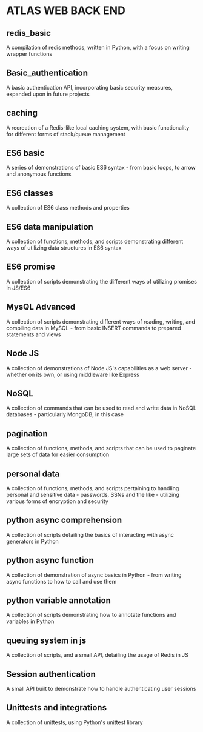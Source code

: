 # ATLAS WEB BACK END

## redis_basic

A compilation of redis methods, written in Python, with a focus on writing wrapper functions

## Basic_authentication

A basic authentication API, incorporating basic security measures, expanded upon in future projects

## caching

A recreation of a Redis-like local caching system, with basic functionality for different forms of stack/queue management

## ES6 basic

A series of demonstrations of basic ES6 syntax - from basic loops, to arrow and anonymous functions

## ES6 classes

A collection of ES6 class methods and properties

## ES6 data manipulation

A collection of functions, methods, and scripts demonstrating different ways of utilizing data structures in ES6 syntax

## ES6 promise

A collection of scripts demonstrating the different ways of utilizing promises in JS/ES6

## MysQL Advanced

A collection of scripts demonstrating different ways of reading, writing, and compiling data in MySQL - from basic INSERT commands to prepared statements and views

## Node JS

A collection of demonstrations of Node JS's capabilities as a web server - whether on its own, or using middleware like Express

## NoSQL

A collection of commands that can be used to read and write data in NoSQL databases - particularly MongoDB, in this case

## pagination

A collection of functions, methods, and scripts that can be used to paginate large sets of data for easier consumption

## personal data

A collection of functions, methods, and scripts pertaining to handling personal and sensitive data - passwords, SSNs and the like - utilizing various forms of encryption and security

## python async comprehension

A collection of scripts detailing the basics of interacting with async generators in Python

## python async function

A collection of demonstration of async basics in Python - from writing async functions to how to call and use them

## python variable annotation

A collection of scripts demonstrating how to annotate functions and variables in Python

## queuing system in js

A collection of scripts, and a small API, detailing the usage of Redis in JS

## Session authentication

A small API built to demonstrate how to handle authenticating user sessions

## Unittests and integrations

A collection of unittests, using Python's unittest library